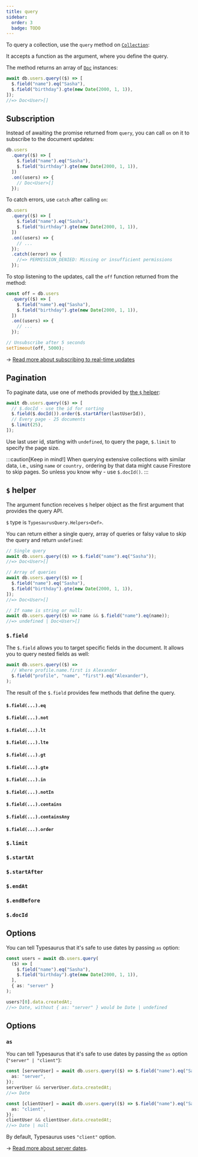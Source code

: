 ```yaml
---
title: query
sidebar:
  order: 3
  badge: TODO
---
```


To query a collection, use the `query` method on [`Collection`](/classes/collection/#query):

It accepts a function as the argument, where you define the query.

The method returns an array of [`Doc`](/classes/doc) instances:

```ts
await db.users.query(($) => [
  $.field("name").eq("Sasha"),
  $.field("birthday").gte(new Date(2000, 1, 1)),
]);
//=> Doc<User>[]
```

## Subscription

Instead of awaiting the promise returned from `query`, you can call `on` on it to subscribe to the document updates:

```ts
db.users
  .query(($) => [
    $.field("name").eq("Sasha"),
    $.field("birthday").gte(new Date(2000, 1, 1)),
  ])
  .on((users) => {
    // Doc<User>[]
  });
```

To catch errors, use `catch` after calling `on`:

```ts
db.users
  .query(($) => [
    $.field("name").eq("Sasha"),
    $.field("birthday").gte(new Date(2000, 1, 1)),
  ])
  .on((users) => {
    // ...
  });
  .catch((error) => {
    //=> PERMISSION_DENIED: Missing or insufficient permissions
  });
```

To stop listening to the updates, call the `off` function returned from the method:

```ts
const off = db.users
  .query(($) => [
    $.field("name").eq("Sasha"),
    $.field("birthday").gte(new Date(2000, 1, 1)),
  ])
  .on((users) => {
    // ...
  });

// Unsubscribe after 5 seconds
setTimeout(off, 5000);
```

→ [Read more about subscribing to real-time updates](/advanced/realtime/)

## Pagination

To paginate data, use one of methods provided by [the `$` helper](#-helper):

```ts
await db.users.query(($) => [
  // $.docId - use the id for sorting
  $.field($.docId()).order($.startAfter(lastUserId)),
  // Every page - 25 documents
  $.limit(25),
]);
```

Use last user id, starting with `undefined`, to query the page, `$.limit` to specify the page size.

:::caution[Keep in mind!]
When querying extensive collections with similar data, i.e., using `name` or `country,` ordering by that data might cause Firestore to skip pages. So unless you know why - use `$.docId()`.
:::

## `$` helper

The argument function receives `$` helper object as the first argument that provides the query API.

`$` type is `TypesaurusQuery.Helpers<Def>`.

You can return either a single query, array of queries or falsy value to skip the query and return `undefined`:

```ts
// Single query
await db.users.query(($) => $.field("name").eq("Sasha"));
//=> Doc<User>[]

// Array of queries
await db.users.query(($) => [
  $.field("name").eq("Sasha"),
  $.field("birthday").gte(new Date(2000, 1, 1)),
]);
//=> Doc<User>[]

// If name is string or null:
await db.users.query(($) => name && $.field("name").eq(name));
//=> undefined | Doc<User>[]
```

### `$.field`

The `$.field` allows you to target specific fields in the document. It allows you to query nested fields as well:

```ts
await db.users.query(($) =>
  // Where profile.name.first is Alexander
  $.field("profile", "name", "first").eq("Alexander"),
);
```

The result of the `$.field` provides few methods that define the query.

#### `$.field(...).eq`

#### `$.field(...).not`

#### `$.field(...).lt`

#### `$.field(...).lte`

#### `$.field(...).gt`

#### `$.field(...).gte`

#### `$.field(...).in`

#### `$.field(...).notIn`

#### `$.field(...).contains`

#### `$.field(...).containsAny`

#### `$.field(...).order`

### `$.limit`

### `$.startAt`

### `$.startAfter`

### `$.endAt`

### `$.endBefore`

### `$.docId`

## Options

You can tell Typesaurus that it's safe to use dates by passing `as` option:

```ts
const users = await db.users.query(
  ($) => [
    $.field("name").eq("Sasha"),
    $.field("birthday").gte(new Date(2000, 1, 1)),
  ],
  { as: "server" }
);

users?[0].data.createdAt;
//=> Date, without { as: "server" } would be Date | undefined
```

## Options

### `as`

You can tell Typesaurus that it's safe to use dates by passing the `as` option (`"server" | "client"`):

```ts
const [serverUser] = await db.users.query(($) => $.field("name").eq("Sasha"), {
  as: "server",
});
serverUser && serverUser.data.createdAt;
//=> Date

const [clientUser] = await db.users.query(($) => $.field("name").eq("Sasha"), {
  as: "client",
});
clientUser && clientUser.data.createdAt;
//=> Date | null
```

By default, Typesaurus uses `"client"` option.

→ [Read more about server dates](/type-safety/server-dates/).
